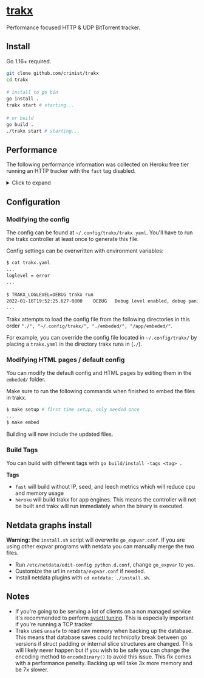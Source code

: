 # [trakx](http://u4.trakx.crim.ist)

Performance focused HTTP & UDP BitTorrent tracker.

## Install

Go 1.16+ required.

```sh
git clone github.com/crimist/trakx
cd trakx

# install to go bin
go install .
trakx start # starting...

# or build
go build .
./trakx start # starting...
```
## Performance

The following performance information was collected on Heroku free tier running an HTTP tracker with the `fast` tag disabled.

<details>
<summary>Click to expand</summary>

### Heroku dashboard

![performance](img/performance.png)

### Database stats

![performance](img/stats.png)

### Flamegraph

![flame](img/flame.png)

#### **CPU**

Trakx has been optimized to use a little CPU time as possible. In most cases, almost all CPU time will be spent handing (negotiating/send/recv) connections, especially for TCP.

In this example the databases write (save peer information) function took 0.3% of total cpu time.

#### **Memory**

Again, trakx has been optimized for a minimal memory footprint and is mostly limited by the go GC.

In this example the GC runs every 2 minutes ([the forced GC period](https://github.com/golang/go/blob/895b7c85addfffe19b66d8ca71c31799d6e55990/src/runtime/proc.go#L4481-L4486)) at this level of traffic. The `inuse_space` delta from GC is 7.5% meaning this collection frequency would be sustained at `GOGC=8`.
</details>

## Configuration

### Modifying the config

The config can be found at `~/.config/trakx/trakx.yaml`.
You'll have to run the trakx controller at least once to generate this file.

Config settings can be overwritten with environment variables:

```sh
$ cat trakx.yaml
...
loglevel = error
...

$ TRAKX_LOGLEVEL=DEBUG trakx run
2022-01-16T19:52:25.627-0800    DEBUG   Debug level enabled, debug panics are on
...
```

Trakx attempts to load the config file from the following directories in this order `"./", "~/.config/trakx/", "./embeded/", "/app/embeded/"`.

For example, you can override the config file located in `~/.config/trakx/` by placing a `trakx.yaml` in the directory trakx runs in (`./`).

### Modifying HTML pages / default config

You can modify the default config and HTML pages by editing them in the `embeded/` folder.

Make sure to run the following commands when finished to embed the files in trakx.

```sh
$ make setup # first time setup, only needed once
...
$ make embed
```

Building will now include the updated files.

### Build Tags

You can build with different tags with `go build/install -tags <tag> .`

**Tags**
* `fast` will build without IP, seed, and leech metrics which will reduce cpu and memory usage
* `heroku` will build trakx for app engines. This means the controller will not be built and trakx will run immediately when the binary is executed. 

## Netdata graphs install

**Warning:** the `install.sh` script will overwrite `go_expvar.conf`. If you are using other expvar programs with netdata you can manually merge the two files.

* Run `/etc/netdata/edit-config python.d.conf`, change `go_expvar` to `yes`.
* Customize the url in `netdata/expvar.conf` if needed.
* Install netdata plugins with `cd netdata; ./install.sh`.

## Notes

* If you're going to be serving a lot of clients on a non managed service it's recommended to perform [sysctl tuning](https://web.archive.org/web/20200706222821/https://wiki.mikejung.biz/Sysctl_tweaks). This is especially important if you're running a TCP tracker
* Trakx uses `unsafe` to read raw memory when backing up the database. This means that database saves could *technically* break between go versions if struct padding or internal slice structures are changed. This will likely never happen but if you wish to be safe you can change the encoding method to `encodeBinary()` to avoid this issue. This fix comes with a performance penelty. Backing up will take 3x more memory and be 7x slower.
